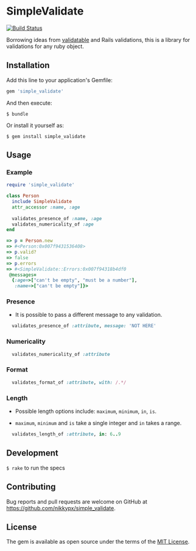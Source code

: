 
# SimpleValidate

[![Build Status](https://travis-ci.org/nikkypx/simple_validate.svg?branch=master)](https://travis-ci.org/nikkypx/simple_validate)

Borrowing ideas from [validatable](https://github.com/jnunemaker/validatable) and Rails validations, this is a library for validations for any ruby object.

## Installation

Add this line to your application's Gemfile:

```ruby
gem 'simple_validate'
```

And then execute:

    $ bundle

Or install it yourself as:

    $ gem install simple_validate

## Usage

### Example

```ruby
require 'simple_validate'

class Person
  include SimpleValidate
  attr_accessor :name, :age
  
  validates_presence_of :name, :age
  validates_numericality_of :age
end

=> p = Person.new
=> #<Person:0x007f9431536408>
=> p.valid?
=> false
=> p.errors
=> #<SimpleValidate::Errors:0x007f94318b4df0
 @messages=
  {:age=>["can't be empty", "must be a number"],
   :name=>["can't be empty"]}>
```

### Presence

* It is possible to pass a different message to any validation.

```ruby
  validates_presence_of :attribute, message: 'NOT HERE'
```

### Numericality

```ruby
  validates_numericality_of :attribute
```

### Format

```ruby
  validates_format_of :attribute, with: /.*/
```

### Length

* Possible length options include: `maximum`, `minimum`, `in`, `is`.

* `maximum`, `minimum` and `is` take a single integer and `in` takes a range.

```ruby
  validates_length_of :attribute, in: 6..9
```

## Development

`$ rake` to run the specs

## Contributing

Bug reports and pull requests are welcome on GitHub at https://github.com/nikkypx/simple_validate.


## License

The gem is available as open source under the terms of the [MIT License](http://opensource.org/licenses/MIT).

